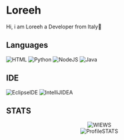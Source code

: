 

# Loreeh
Hi, i am Loreeh a Developer from Italy🍕


## Languages 


![HTML](https://img.shields.io/badge/HTML5-%23323330.svg?style=for-the-badge&logo=HTML5&logoColor=%#31A8FF)
![Python](https://img.shields.io/badge/python-3670A0?style=for-the-badge&logo=python&logoColor=ffdd54)
![NodeJS](https://img.shields.io/badge/node.js-6DA55F?style=for-the-badge&logo=node.js&logoColor=white)
![Java](https://img.shields.io/badge/java-%23ED8B00.svg?style=for-the-badge&logo=openjdk&logoColor=white)

## IDE

![EclipseIDE](https://img.shields.io/badge/Eclipse%20IDE-%23323330.svg?style=for-the-badge&logo=Eclipse%20IDE&logoColor=%#31A8FF)
![IntelliJIDEA](https://img.shields.io/badge/IntelliJ%20IDEA-%23323330.svg?style=for-the-badge&logo=IntelliJ%20IDEA&logoColor=%#31A8FF)

## STATS

<div class="badge" align="center">
  
  <img src="https://komarev.com/ghpvc/?username=Loreehh&style=flat-square&color=blue" alt="WIEWS"/>
  
</div>


<div class="stats" align="center">
<img src="https://github-readme-stats.vercel.app/api?username=loreehh&show_icons=true&theme=dark&text_color=ffffff&locale=en " alt="ProfileSTATS"> 
</div>






<!---
Loreehh/ReadMe
--->
